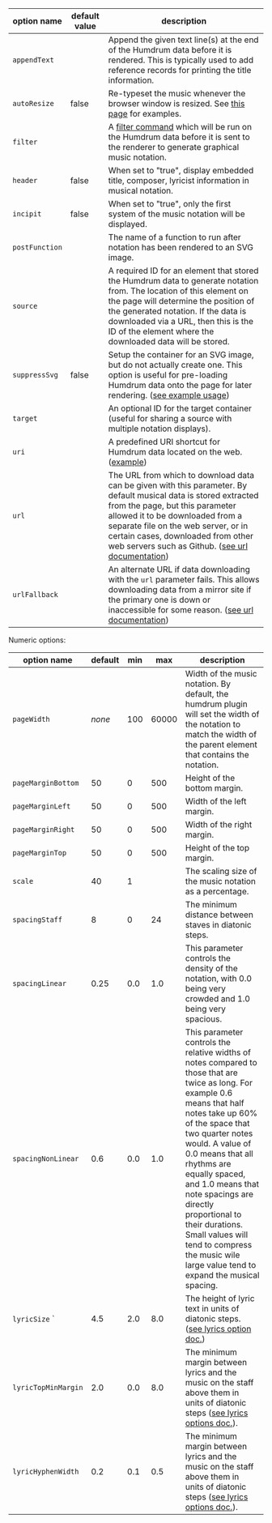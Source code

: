 

| option name     | default value | description 
|-----------------|---------------|------------
| `appendText `   |               | Append the given text line(s) at the end of the Humdrum data before it is rendered.  This is typically used to add reference records for printing the title information.
| `autoResize `   | false         | Re-typeset the music whenever the browser window is resized. See [this page](/options/resize) for examples.
| `filter `       |               | A <a target="_blank" href="https://doc.verovio.humdrum.org/filters">filter command</a> which will be run on the Humdrum data before it is sent to the renderer to generate graphical music notation.
| `header`        | false         | When set to "true", display embedded title, composer, lyricist information in musical notation.
| `incipit`       | false         | When set to "true", only the first system of the music notation will be displayed. 
| `postFunction`  |               | The name of a function to run after notation has been rendered to an SVG image.
| `source`        |               | A required ID for an element that stored the Humdrum data to generate notation from.  The location of this element on the page will determine the position of the generated notation.  If the data is downloaded via a URL, then this is the ID of the element where the downloaded data will be stored.
| `suppressSvg`   | false         | Setup the container for an SVG image, but do not actually create one.  This option is useful for pre-loading Humdrum data onto the page for later rendering. ([see example usage](/topic/toggle))
| `target`        |               | An optional ID for the target container (useful for sharing a source with multiple notation displays).
| `uri`           |               | A predefined URI shortcut for Humdrum data located on the web. ([example](/options/uri))
| `url`           |               | The URL from which to download data can be given with this parameter.  By default musical data is stored extracted from the page, but this parameter allowed it to be downloaded from a separate file on the web server, or in certain cases, downloaded from other web servers such as Github. ([see url documentation](/options/url))
| `urlFallback`   |               | An alternate URL if data downloading with the `url` parameter fails.  This allows downloading data from a mirror site if the primary one is down or inaccessible for some reason. ([see url documentation](/options/url))

Numeric options:

| option name        | default       | min       | max       | description 
|--------------------|---------------|-----------|-----------|-------------
| `pageWidth`        | *none*        | 100       | 60000     | Width of the music notation.  By default, the humdrum plugin will set the width of the notation to match the width of the parent element that contains the notation.
| `pageMarginBottom` | 50            | 0         | 500       | Height of the bottom margin.
| `pageMarginLeft`   | 50            | 0         | 500       | Width of the left margin.
| `pageMarginRight`  | 50            | 0         | 500       | Width of the right margin.
| `pageMarginTop`    | 50            | 0         | 500       | Height of the top margin.
| `scale`            | 40            | 1         |           | The scaling size of the music notation as a percentage.
| `spacingStaff`     | 8             | 0         | 24        | The minimum distance between staves in diatonic steps.
| `spacingLinear`    | 0.25          | 0.0       | 1.0       | This parameter controls the density of the notation, with 0.0 being very crowded and 1.0 being very spacious.
| `spacingNonLinear` | 0.6           | 0.0       | 1.0       | This parameter controls the relative widths of notes compared to those that are twice as long.  For example 0.6 means that half notes take up 60% of the space that two quarter notes would.  A value of 0.0 means that all rhythms are equally spaced, and 1.0 means that note spacings are directly proportional to their durations.  Small values will tend to compress the music wile large value tend to expand the musical spacing.
| `lyricSize`      ` | 4.5           | 2.0       | 8.0       | The height of lyric text in units of diatonic steps. ([see lyrics option doc.](/options/lyrics))
| `lyricTopMinMargin`| 2.0           | 0.0       | 8.0       | The minimum margin between lyrics and the music on the staff above them in units of diatonic steps ([see lyrics options doc.](/options/lyrics)).
| `lyricHyphenWidth` | 0.2           | 0.1       | 0.5       | The minimum margin between lyrics and the music on the staff above them in units of diatonic steps ([see lyrics options doc.](/options/lyrics)).


